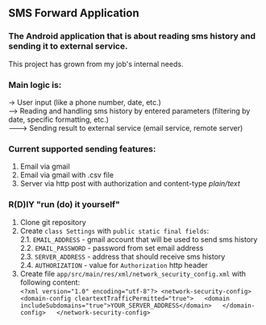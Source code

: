 ## SMS Forward Application
### The Android application that is about reading sms history and sending it to external service.

This project has grown from my job's internal needs.

### Main logic is:  
-> User input (like a phone number, date, etc.)  
--> Reading and handling sms history by entered parameters (filtering by date, specific formatting, etc.)  
---> Sending result to external service (email service, remote server)

### Current supported sending features:
1. Email via gmail
2. Email via gmail with .csv file
3. Server via http post with authorization and content-type _plain/text_

### R(D)IY  "run (do) it yourself"

1. Clone git repository
2. Create `class Settings` with `public static final fields`:  
   2.1. `EMAIL_ADDRESS` - gmail account that will be used to send sms history  
   2.2. `EMAIL_PASSWORD` - password from set email address  
   2.3. `SERVER_ADDRESS` - address that should receive sms history  
   2.4. `AUTHORIZATION` - value for `Authorization` http header  
3. Create file `app/src/main/res/xml/network_security_config.xml` with following content:  
`<?xml version="1.0" encoding="utf-8"?>
   <network-security-config>  
        <domain-config cleartextTrafficPermitted="true">  
            <domain includeSubdomains="true">YOUR_SERVER_ADDRESS</domain>  
        </domain-config>  
   </network-security-config>`  
